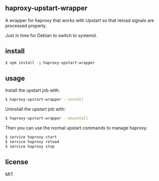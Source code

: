haproxy-upstart-wrapper
-----------------------

A wrapper for haproxy that works with Upstart so that reload signals are processed properly.

Just in time for Debian to switch to systemd.

install
-------

```bash
$ npm install -g haproxy-upstart-wrapper
```

usage
-----

Install the upstart job with:

```bash
$ haproxy-upstart-wrapper --install
```

Uninstall the upstart job with:

```bash
$ haproxy-upstart-wrapper --uninstall
```

Then you can use the normal upstart commands to manage haproxy:

```bash
$ service haproxy start
$ service haproxy reload
$ service haproxy stop
```

license
-------

MIT
